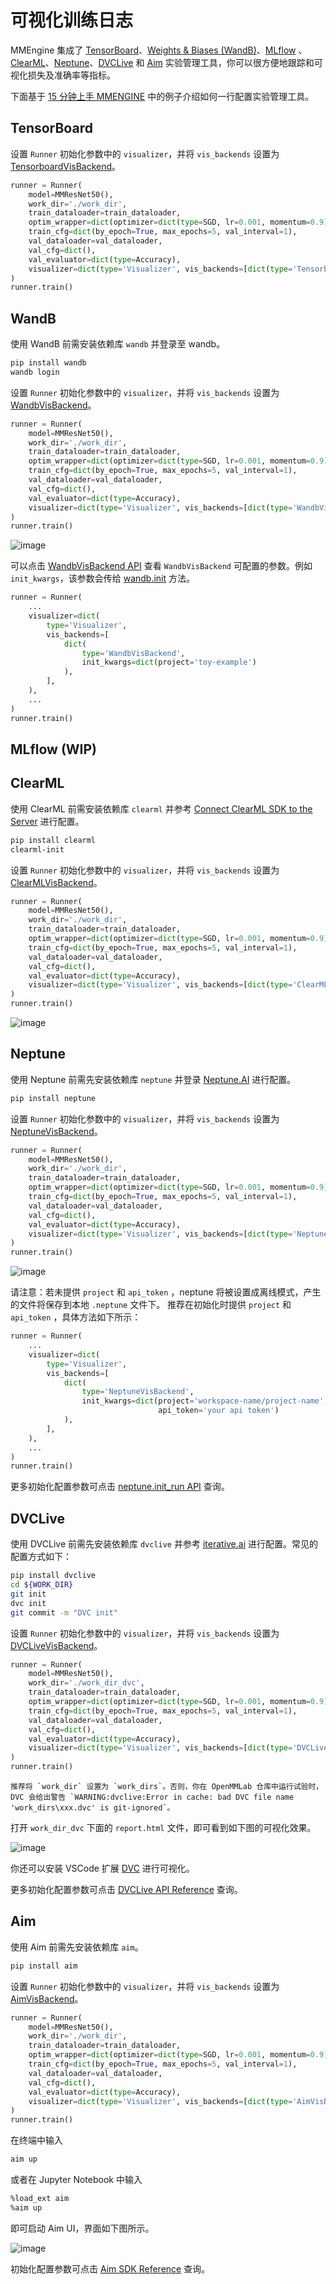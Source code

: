 # 可视化训练日志

MMEngine 集成了 [TensorBoard](https://www.tensorflow.org/tensorboard?hl=zh-cn)、[Weights & Biases (WandB)](https://docs.wandb.ai/)、[MLflow](https://mlflow.org/docs/latest/index.html) 、[ClearML](https://clear.ml/docs/latest/docs)、[Neptune](https://docs.neptune.ai/)、[DVCLive](https://dvc.org/doc/dvclive) 和 [Aim](https://aimstack.readthedocs.io/en/latest/overview.html) 实验管理工具，你可以很方便地跟踪和可视化损失及准确率等指标。

下面基于 [15 分钟上手 MMENGINE](../get_started/15_minutes.md) 中的例子介绍如何一行配置实验管理工具。

## TensorBoard

设置 `Runner` 初始化参数中的 `visualizer`，并将 `vis_backends` 设置为 [TensorboardVisBackend](mmengine.visualization.TensorboardVisBackend)。

```python
runner = Runner(
    model=MMResNet50(),
    work_dir='./work_dir',
    train_dataloader=train_dataloader,
    optim_wrapper=dict(optimizer=dict(type=SGD, lr=0.001, momentum=0.9)),
    train_cfg=dict(by_epoch=True, max_epochs=5, val_interval=1),
    val_dataloader=val_dataloader,
    val_cfg=dict(),
    val_evaluator=dict(type=Accuracy),
    visualizer=dict(type='Visualizer', vis_backends=[dict(type='TensorboardVisBackend')]),
)
runner.train()
```

## WandB

使用 WandB 前需安装依赖库 `wandb` 并登录至 wandb。

```bash
pip install wandb
wandb login
```

设置 `Runner` 初始化参数中的 `visualizer`，并将 `vis_backends` 设置为 [WandbVisBackend](mmengine.visualization.WandbVisBackend)。

```python
runner = Runner(
    model=MMResNet50(),
    work_dir='./work_dir',
    train_dataloader=train_dataloader,
    optim_wrapper=dict(optimizer=dict(type=SGD, lr=0.001, momentum=0.9)),
    train_cfg=dict(by_epoch=True, max_epochs=5, val_interval=1),
    val_dataloader=val_dataloader,
    val_cfg=dict(),
    val_evaluator=dict(type=Accuracy),
    visualizer=dict(type='Visualizer', vis_backends=[dict(type='WandbVisBackend')]),
)
runner.train()
```

![image](https://user-images.githubusercontent.com/58739961/217226120-0c45267c-c45f-4fce-bdd5-a99c8c393006.png)

可以点击 [WandbVisBackend API](mmengine.visualization.WandbVisBackend) 查看 `WandbVisBackend` 可配置的参数。例如 `init_kwargs`，该参数会传给 [wandb.init](https://docs.wandb.ai/ref/python/init) 方法。

```python
runner = Runner(
    ...
    visualizer=dict(
        type='Visualizer',
        vis_backends=[
            dict(
                type='WandbVisBackend',
                init_kwargs=dict(project='toy-example')
            ),
        ],
    ),
    ...
)
runner.train()
```

## MLflow (WIP)

## ClearML

使用 ClearML 前需安装依赖库 `clearml` 并参考 [Connect ClearML SDK to the Server](https://clear.ml/docs/latest/docs/getting_started/ds/ds_first_steps#connect-clearml-sdk-to-the-server) 进行配置。

```bash
pip install clearml
clearml-init
```

设置 `Runner` 初始化参数中的 `visualizer`，并将 `vis_backends` 设置为 [ClearMLVisBackend](mmengine.visualization.ClearMLVisBackend)。

```python
runner = Runner(
    model=MMResNet50(),
    work_dir='./work_dir',
    train_dataloader=train_dataloader,
    optim_wrapper=dict(optimizer=dict(type=SGD, lr=0.001, momentum=0.9)),
    train_cfg=dict(by_epoch=True, max_epochs=5, val_interval=1),
    val_dataloader=val_dataloader,
    val_cfg=dict(),
    val_evaluator=dict(type=Accuracy),
    visualizer=dict(type='Visualizer', vis_backends=[dict(type='ClearMLVisBackend')]),
)
runner.train()
```

![image](https://github.com/vbti-development/onedl-mmengine/assets/58739961/d68e1dd2-9e82-40fb-ad81-00a647549adc)

## Neptune

使用 Neptune 前需先安装依赖库 `neptune` 并登录 [Neptune.AI](https://docs.neptune.ai/) 进行配置。

```bash
pip install neptune
```

设置 `Runner` 初始化参数中的 `visualizer`，并将 `vis_backends` 设置为 [NeptuneVisBackend](mmengine.visualization.NeptuneVisBackend)。

```python
runner = Runner(
    model=MMResNet50(),
    work_dir='./work_dir',
    train_dataloader=train_dataloader,
    optim_wrapper=dict(optimizer=dict(type=SGD, lr=0.001, momentum=0.9)),
    train_cfg=dict(by_epoch=True, max_epochs=5, val_interval=1),
    val_dataloader=val_dataloader,
    val_cfg=dict(),
    val_evaluator=dict(type=Accuracy),
    visualizer=dict(type='Visualizer', vis_backends=[dict(type='NeptuneVisBackend')]),
)
runner.train()
```

![image](https://github.com/vbti-development/onedl-mmengine/assets/58739961/9122e2ac-cc4f-43b2-bad3-ae33faa64043)

请注意：若未提供 `project` 和 `api_token` ，neptune 将被设置成离线模式，产生的文件将保存到本地 `.neptune` 文件下。
推荐在初始化时提供 `project` 和 `api_token` ，具体方法如下所示：

```python
runner = Runner(
    ...
    visualizer=dict(
        type='Visualizer',
        vis_backends=[
            dict(
                type='NeptuneVisBackend',
                init_kwargs=dict(project='workspace-name/project-name',
                                 api_token='your api token')
            ),
        ],
    ),
    ...
)
runner.train()
```

更多初始化配置参数可点击 [neptune.init_run API](https://docs.neptune.ai/api/neptune/#init_run) 查询。

## DVCLive

使用 DVCLive 前需先安装依赖库 `dvclive` 并参考 [iterative.ai](https://dvc.org/doc/start) 进行配置。常见的配置方式如下：

```bash
pip install dvclive
cd ${WORK_DIR}
git init
dvc init
git commit -m "DVC init"
```

设置 `Runner` 初始化参数中的 `visualizer`，并将 `vis_backends` 设置为 [DVCLiveVisBackend](mmengine.visualization.DVCLiveVisBackend)。

```python
runner = Runner(
    model=MMResNet50(),
    work_dir='./work_dir_dvc',
    train_dataloader=train_dataloader,
    optim_wrapper=dict(optimizer=dict(type=SGD, lr=0.001, momentum=0.9)),
    train_cfg=dict(by_epoch=True, max_epochs=5, val_interval=1),
    val_dataloader=val_dataloader,
    val_cfg=dict(),
    val_evaluator=dict(type=Accuracy),
    visualizer=dict(type='Visualizer', vis_backends=[dict(type='DVCLiveVisBackend')]),
)
runner.train()
```

```{note}
推荐将 `work_dir` 设置为 `work_dirs`。否则，你在 OpenMMLab 仓库中运行试验时，DVC 会给出警告 `WARNING:dvclive:Error in cache: bad DVC file name 'work_dirs\xxx.dvc' is git-ignored`。
```

打开 `work_dir_dvc` 下面的 `report.html` 文件，即可看到如下图的可视化效果。

![image](https://github.com/vbti-development/onedl-mmengine/assets/58739961/47d85520-9a4a-4143-a449-12ed7347cc63)

你还可以安装 VSCode 扩展 [DVC](https://marketplace.visualstudio.com/items?itemName=Iterative.dvc) 进行可视化。

更多初始化配置参数可点击 [DVCLive API Reference](https://dvc.org/doc/dvclive/live) 查询。

## Aim

使用 Aim 前需先安装依赖库 `aim`。

```bash
pip install aim
```

设置 `Runner` 初始化参数中的 `visualizer`，并将 `vis_backends` 设置为 [AimVisBackend](mmengine.visualization.AimVisBackend)。

```python
runner = Runner(
    model=MMResNet50(),
    work_dir='./work_dir',
    train_dataloader=train_dataloader,
    optim_wrapper=dict(optimizer=dict(type=SGD, lr=0.001, momentum=0.9)),
    train_cfg=dict(by_epoch=True, max_epochs=5, val_interval=1),
    val_dataloader=val_dataloader,
    val_cfg=dict(),
    val_evaluator=dict(type=Accuracy),
    visualizer=dict(type='Visualizer', vis_backends=[dict(type='AimVisBackend')]),
)
runner.train()
```

在终端中输入

```bash
aim up
```

或者在 Jupyter Notebook 中输入

```bash
%load_ext aim
%aim up
```

即可启动 Aim UI，界面如下图所示。

![image](https://github.com/vbti-development/onedl-mmengine/assets/58739961/2fc6cdd8-1de7-4125-a20a-c95c1a8bdb1b)

初始化配置参数可点击 [Aim SDK Reference](https://aimstack.readthedocs.io/en/latest/refs/sdk.html#module-aim.sdk.run) 查询。
